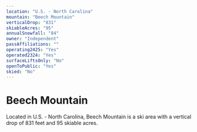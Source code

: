 ```yaml
---
location: "U.S. - North Carolina"
mountain: "Beech Mountain"
verticalDrop: "831"
skiableAcres: "95"
annualSnowfall: "84"
owner: "Independent"
passAffiliations: ""
operating2425: "Yes"
operated2324: "Yes"
surfaceLiftsOnly: "No"
openToPublic: "Yes"
skied: "No"
---
```


# Beech Mountain

Located in U.S. - North Carolina, Beech Mountain is a ski area with a vertical drop of 831 feet and 95 skiable acres.